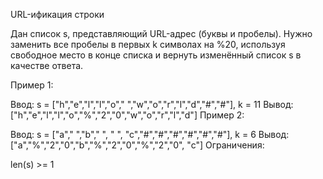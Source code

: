 URL-ификация строки

Дан список s, представляющий URL-адрес (буквы и пробелы). Нужно заменить все пробелы в первых k символах на %20, используя свободное место в конце списка и вернуть изменённый список s в качестве ответа.

Пример 1:

Ввод: s = ["h","e","l","l","o"," ","w","o","r","l","d","#","#"], k = 11
Вывод: ["h","e","l","l","o","%","2","0","w","o","r","l","d"]
Пример 2:

Ввод: s = ["a"," ","b"," ", " ", "c","#","#","#","#","#","#"], k = 6
Вывод: ["a","%","2","0","b","%","2","0","%","2","0", "c"]
Ограничения:

len(s) >= 1